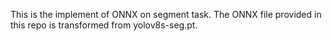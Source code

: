 This is the implement of ONNX on segment task. The ONNX file provided in this repo is transformed from yolov8s-seg.pt.
